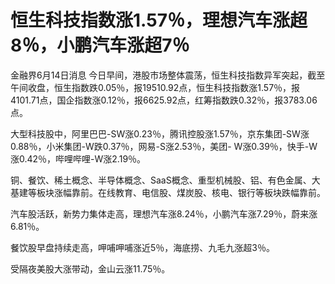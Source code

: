 

# 恒生科技指数涨1.57％，理想汽车涨超8％，小鹏汽车涨超7％

金融界6月14日消息
今日早间，港股市场整体震荡，恒生科技指数异军突起，截至午间收盘，恒生指数跌0.05％，报19510.92点，恒生科技指数涨1.57％，报4101.71点，国企指数涨0.12％，报6625.92点，红筹指数跌0.32％，报3783.06点。

大型科技股中，阿里巴巴-SW涨0.23％，腾讯控股涨1.57％，京东集团-SW涨0.88％，小米集团-W跌0.37％，网易-S涨2.53％，美团-
W涨0.39％，快手-W涨0.42％，哔哩哔哩-W涨2.19％。

铜、餐饮、稀土概念、半导体概念、SaaS概念、重型机械股、铝、有色金属、大基建等板块涨幅靠前。在线教育、电信股、煤炭股、核电、银行等板块跌幅靠前。

汽车股活跃，新势力集体走高，理想汽车涨8.24％，小鹏汽车涨7.29％，蔚来涨6.81％。

餐饮股早盘持续走高，呷哺呷哺涨近5％，海底捞、九毛九涨超3％。

受隔夜美股大涨带动，金山云涨11.75％。

